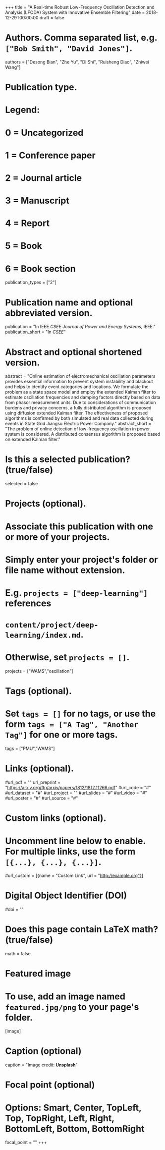 +++
title = "A Real-time Robust Low-Frequency Oscillation Detection and Analysis (LFODA) System with Innovative Ensemble Filtering"
date = 2018-12-29T00:00:00
draft = false

# Authors. Comma separated list, e.g. `["Bob Smith", "David Jones"]`.
authors = ["Desong Bian", "Zhe Yu", "Di Shi", "Ruisheng Diao", "Zhiwei Wang"]

# Publication type.
# Legend:
# 0 = Uncategorized
# 1 = Conference paper
# 2 = Journal article
# 3 = Manuscript
# 4 = Report
# 5 = Book
# 6 = Book section
publication_types = ["2"]

# Publication name and optional abbreviated version.
publication = "In IEEE  *CSEE Journal of Power and Energy Systems*, IEEE."
publication_short = "In *CSEE*"

# Abstract and optional shortened version.
abstract = "Online estimation of electromechanical oscillation parameters provides essential information to prevent system instability and blackout and helps to identify event categories and locations. We formulate the problem as a state space model and employ the extended Kalman filter to estimate oscillation frequencies and damping factors directly based on data from phasor measurement units. Due to considerations of communication burdens and privacy concerns, a fully distributed algorithm is proposed using diffusion extended Kalman filter. The effectiveness of proposed algorithms is confirmed by both simulated and real data collected during events in State Grid Jiangsu Electric Power Company."
abstract_short = "The problem of online detection of low-frequency oscillation in power system is considered. A distributed consensus algorithm is proposed based on extended Kalman filter."

# Is this a selected publication? (true/false)
selected = false

# Projects (optional).
#   Associate this publication with one or more of your projects.
#   Simply enter your project's folder or file name without extension.
#   E.g. `projects = ["deep-learning"]` references 
#   `content/project/deep-learning/index.md`.
#   Otherwise, set `projects = []`.
projects = ["WAMS","oscillation"]

# Tags (optional).
#   Set `tags = []` for no tags, or use the form `tags = ["A Tag", "Another Tag"]` for one or more tags.
tags = ["PMU","WAMS"]

# Links (optional).
#url_pdf = ""
url_preprint = "https://arxiv.org/ftp/arxiv/papers/1812/1812.11266.pdf"
#url_code = "#"
#url_dataset = "#"
#url_project = ""
#url_slides = "#"
#url_video = "#"
#url_poster = "#"
#url_source = "#"

# Custom links (optional).
#   Uncomment line below to enable. For multiple links, use the form `[{...}, {...}, {...}]`.
#url_custom = [{name = "Custom Link", url = "http://example.org"}]

# Digital Object Identifier (DOI)
#doi = ""

# Does this page contain LaTeX math? (true/false)
math = false

# Featured image
# To use, add an image named `featured.jpg/png` to your page's folder. 
[image]
  # Caption (optional)
  caption = "Image credit: [**Unsplash**](https://unsplash.com/photos/pLCdAaMFLTE)"

  # Focal point (optional)
  # Options: Smart, Center, TopLeft, Top, TopRight, Left, Right, BottomLeft, Bottom, BottomRight
  focal_point = ""
+++
